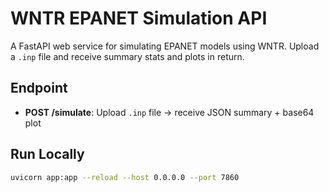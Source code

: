 #   WNTR EPANET Simulation API

A   FastAPI web service for simulating EPANET models using WNTR. Upload a `.inp` file and receive summary stats and plots in return.

##   Endpoint

* **POST /simulate**: Upload `.inp` file → receive JSON summary + base64 plot

##   Run Locally

```bash
uvicorn app:app --reload --host 0.0.0.0 --port 7860